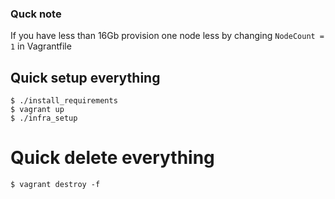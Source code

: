 ### Quck note

If you have less than 16Gb provision one node less by changing `NodeCount = 1` in Vagrantfile

## Quick setup everything

```
$ ./install_requirements
$ vagrant up
$ ./infra_setup
```

# Quick delete everything

```
$ vagrant destroy -f
```
